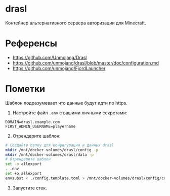 # drasl

Контейнер альтернативного сервера авторизации для Minecraft.

# Референсы

- https://github.com/Unmojang/Drasl
- https://github.com/unmojang/drasl/blob/master/doc/configuration.md
- https://github.com/unmojang/FjordLauncher

# Пометки

Шаблон подразумевает что данные будут идти по https.

1. Настройте файл `.env` с вашими личными секретами:

```env
DOMAIN=drasl.example.com
FIRST_ADMIN_USERNAME=playername
```

2. Отрендерите шаблон:

```bash
# Создайте папку для конфигурации и данных drasl
mkdir /mnt/docker-volumes/drasl/config -p
mkdir /mnt/docker-volumes/drasl/data -p
# Отрендерите шаблон
set -o allexport
. .env
set +o allexport
envsubst < ./config.template.toml > /mnt/docker-volumes/drasl/config/config.toml
```

3. Запустите стек.